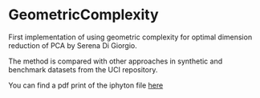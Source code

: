 # GeometricComplexity

First implementation of using geometric complexity for optimal dimension reduction of PCA by Serena Di Giorgio.

The method is compared with other approaches in synthetic and benchmark datasets from the UCI repository.

You can find a pdf print of the iphyton file [here](/print.pdf)
